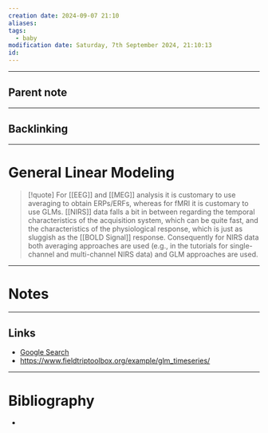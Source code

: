 ```yaml
---
creation date: 2024-09-07 21:10
aliases: 
tags:
  - baby
modification date: Saturday, 7th September 2024, 21:10:13
id:
---
```

---

## Parent note
---
## Backlinking


---
# General Linear Modeling

>[!quote]
> For [[EEG]] and [[MEG]] analysis it is customary to use averaging to obtain ERPs/ERFs, whereas for fMRI it is customary to use GLMs. [[NIRS]] data falls a bit in between regarding the temporal characteristics of the acquisition system, which can be quite fast, and the characteristics of the physiological response, which is just as sluggish as the [[BOLD Signal]] response. Consequently for NIRS data both averaging approaches are used (e.g., in the tutorials for single-channel and multi-channel NIRS data) and GLM approaches are used.
---
# Notes


---
## Links
- [Google Search](https://www.google.com/search?q=General+Linear+Modeling)
- https://www.fieldtriptoolbox.org/example/glm_timeseries/

---
# Bibliography
+ 